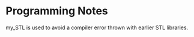 # Programming Notes

my_STL is used to avoid a compiler error thrown with earlier STL libraries.



